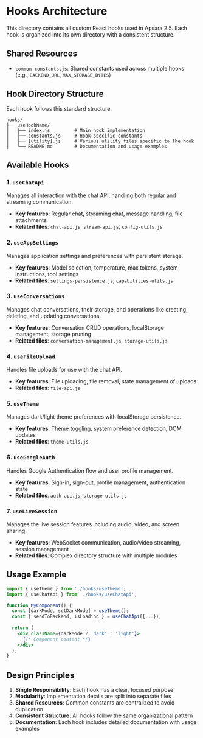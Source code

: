 # Hooks Architecture

This directory contains all custom React hooks used in Apsara 2.5. Each hook is organized into its own directory with a consistent structure.

## Shared Resources

- `common-constants.js`: Shared constants used across multiple hooks (e.g., `BACKEND_URL`, `MAX_STORAGE_BYTES`)

## Hook Directory Structure

Each hook follows this standard structure:

```
hooks/
├── useHookName/
│   ├── index.js         # Main hook implementation
│   ├── constants.js     # Hook-specific constants
│   ├── [utility].js     # Various utility files specific to the hook
│   └── README.md        # Documentation and usage examples
```

## Available Hooks

### 1. `useChatApi`

Manages all interaction with the chat API, handling both regular and streaming communication.

- **Key features**: Regular chat, streaming chat, message handling, file attachments
- **Related files**: `chat-api.js`, `stream-api.js`, `config-utils.js`

### 2. `useAppSettings`

Manages application settings and preferences with persistent storage.

- **Key features**: Model selection, temperature, max tokens, system instructions, tool settings
- **Related files**: `settings-persistence.js`, `capabilities-utils.js`

### 3. `useConversations` 

Manages chat conversations, their storage, and operations like creating, deleting, and updating conversations.

- **Key features**: Conversation CRUD operations, localStorage management, storage pruning
- **Related files**: `conversation-management.js`, `storage-utils.js`

### 4. `useFileUpload`

Handles file uploads for use with the chat API.

- **Key features**: File uploading, file removal, state management of uploads
- **Related files**: `file-api.js`

### 5. `useTheme`

Manages dark/light theme preferences with localStorage persistence.

- **Key features**: Theme toggling, system preference detection, DOM updates
- **Related files**: `theme-utils.js`

### 6. `useGoogleAuth`

Handles Google Authentication flow and user profile management.

- **Key features**: Sign-in, sign-out, profile management, authentication state
- **Related files**: `auth-api.js`, `storage-utils.js`

### 7. `useLiveSession`

Manages the live session features including audio, video, and screen sharing.

- **Key features**: WebSocket communication, audio/video streaming, session management
- **Related files**: Complex directory structure with multiple modules

## Usage Example

```jsx
import { useTheme } from './hooks/useTheme';
import { useChatApi } from './hooks/useChatApi';

function MyComponent() {
  const [darkMode, setDarkMode] = useTheme();
  const { sendToBackend, isLoading } = useChatApi({...});
  
  return (
    <div className={darkMode ? 'dark' : 'light'}>
      {/* Component content */}
    </div>
  );
}
```

## Design Principles

1. **Single Responsibility**: Each hook has a clear, focused purpose
2. **Modularity**: Implementation details are split into separate files
3. **Shared Resources**: Common constants are centralized to avoid duplication
4. **Consistent Structure**: All hooks follow the same organizational pattern
5. **Documentation**: Each hook includes detailed documentation with usage examples 
